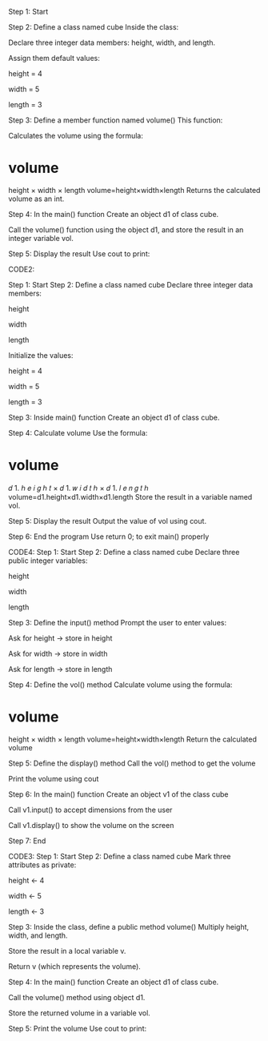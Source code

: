 Step 1: Start

Step 2: Define a class named cube
Inside the class:

Declare three integer data members: height, width, and length.

Assign them default values:

height = 4

width = 5

length = 3

Step 3: Define a member function named volume()
This function:

Calculates the volume using the formula:

volume
=
height
×
width
×
length
volume=height×width×length
Returns the calculated volume as an int.

Step 4: In the main() function
Create an object d1 of class cube.

Call the volume() function using the object d1, and store the result in an integer variable vol.

Step 5: Display the result
Use cout to print:



CODE2:

Step 1: Start
Step 2: Define a class named cube
Declare three integer data members:

height

width

length

Initialize the values:

height = 4

width = 5

length = 3

Step 3: Inside main() function
Create an object d1 of class cube.

Step 4: Calculate volume
Use the formula:

volume
=
𝑑
1.
ℎ
𝑒
𝑖
𝑔
ℎ
𝑡
×
𝑑
1.
𝑤
𝑖
𝑑
𝑡
ℎ
×
𝑑
1.
𝑙
𝑒
𝑛
𝑔
𝑡
ℎ
volume=d1.height×d1.width×d1.length
Store the result in a variable named vol.

Step 5: Display the result
Output the value of vol using cout.

Step 6: End the program
Use return 0; to exit main() properly

CODE4:
Step 1: Start
Step 2: Define a class named cube
Declare three public integer variables:

height

width

length

Step 3: Define the input() method
Prompt the user to enter values:

Ask for height → store in height

Ask for width → store in width

Ask for length → store in length

Step 4: Define the vol() method
Calculate volume using the formula:

volume
=
height
×
width
×
length
volume=height×width×length
Return the calculated volume

Step 5: Define the display() method
Call the vol() method to get the volume

Print the volume using cout

Step 6: In the main() function
Create an object v1 of the class cube

Call v1.input() to accept dimensions from the user

Call v1.display() to show the volume on the screen

Step 7: End

CODE3:
Step 1: Start
Step 2: Define a class named cube
Mark three attributes as private:

height ← 4

width ← 5

length ← 3

Step 3: Inside the class, define a public method volume()
Multiply height, width, and length.

Store the result in a local variable v.

Return v (which represents the volume).

Step 4: In the main() function
Create an object d1 of class cube.

Call the volume() method using object d1.

Store the returned volume in a variable vol.

Step 5: Print the volume
Use cout to print:

